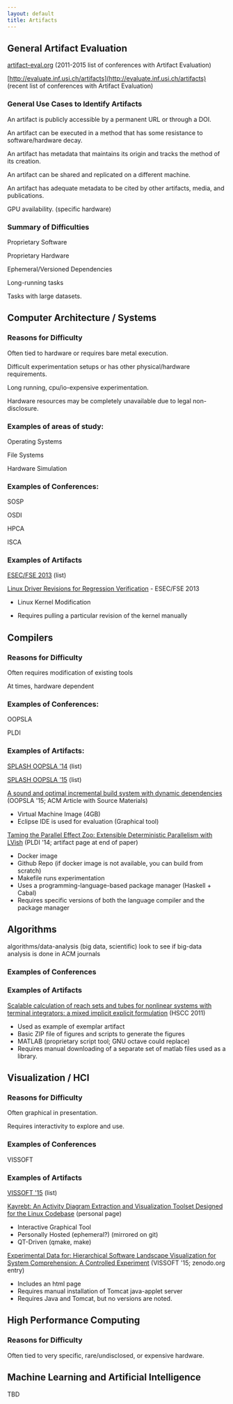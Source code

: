 ```yaml
---
layout: default
title: Artifacts
---
```


## General Artifact Evaluation

[artifact-eval.org](http://www.artifact-eval.org/) (2011-2015 list of conferences with Artifact Evaluation)

[http://evaluate.inf.usi.ch/artifacts](http://evaluate.inf.usi.ch/artifacts) (recent list of conferences with Artifact Evaluation)

### General Use Cases to Identify Artifacts

An artifact is publicly accessible by a permanent URL or through a DOI.

An artifact can be executed in a method that has some resistance to software/hardware decay.

An artifact has metadata that maintains its origin and tracks the method of its creation.

An artifact can be shared and replicated on a different machine.

An artifact has adequate metadata to be cited by other artifacts, media, and publications.

GPU availability. (specific hardware)

### Summary of Difficulties

Proprietary Software

Proprietary Hardware

Ephemeral/Versioned Dependencies

Long-running tasks

Tasks with large datasets.

## Computer Architecture / Systems

### Reasons for Difficulty

Often tied to hardware or requires bare metal execution.

Difficult experimentation setups or has other physical/hardware requirements.

Long running, cpu/io-expensive experimentation.

Hardware resources may be completely unavailable due to legal non-disclosure.

### Examples of areas of study:

Operating Systems

File Systems

Hardware Simulation

### Examples of Conferences:

SOSP

OSDI

HPCA

ISCA

### Examples of Artifacts

[ESEC/FSE 2013](http://pleiad.cl/events/workshops/esecfse2013) (list)

[Linux Driver Revisions for Regression Verification](http://www.sosy-lab.org/~dbeyer/cpa-reuse/regression-benchmarks/) - ESEC/FSE 2013

* Linux Kernel Modification

* Requires pulling a particular revision of the kernel manually

## Compilers

### Reasons for Difficulty

Often requires modification of existing tools

At times, hardware dependent

### Examples of Conferences:

OOPSLA

PLDI

### Examples of Artifacts:

[SPLASH OOPSLA '14](http://2014.splashcon.org/track/splash2014-artifacts#event-overview) (list)

[SPLASH OOPSLA '15](http://2015.splashcon.org/track/splash2015-artifacts#event-overview) (list)

[A sound and optimal incremental build system with dynamic dependencies](http://dl.acm.org/citation.cfm?id=2814316&picked=formats&CFID=604068042&CFTOKEN=29868071) (OOPSLA '15; ACM Article with Source Materials)

* Virtual Machine Image (4GB)
* Eclipse IDE is used for evaluation (Graphical tool)

[Taming the Parallel Effect Zoo: Extensible Deterministic Parallelism with LVish](http://www.cs.indiana.edu/~lkuper/papers/effectzoo-pldi14.pdf) (PLDI '14; artifact page at end of paper)

* Docker image
* Github Repo (if docker image is not available, you can build from scratch)
* Makefile runs experimentation
* Uses a programming-language-based package manager (Haskell + Cabal)
* Requires specific versions of both the language compiler and the package manager

## Algorithms

algorithms/data-analysis (big data, scientific) look to see if big-data analysis is done in ACM journals

### Examples of Conferences

### Examples of Artifacts

[Scalable calculation of reach sets and tubes for nonlinear systems with terminal integrators: a mixed implicit explicit formulation](https://sites.google.com/site/hscc2014repeatability/home/examples) (HSCC 2011)

* Used as example of exemplar artifact
* Basic ZIP file of figures and scripts to generate the figures
* MATLAB (proprietary script tool; GNU octave could replace)
* Requires manual downloading of a separate set of matlab files used as a library.

## Visualization / HCI

### Reasons for Difficulty

Often graphical in presentation.

Requires interactivity to explore and use.

### Examples of Conferences

VISSOFT

### Examples of Artifacts

[VISSOFT '15](https://www.conference-publishing.com/list.php?Event=VISSOFT15) (list)

[Kayrebt: An Activity Diagram Extraction and Visualization Toolset Designed for the Linux Codebase](https://www.lgeorget.eu/code-panel/2015/05/31/kayrebt_viewer/) (personal page)

* Interactive Graphical Tool
* Personally Hosted (ephemeral?) (mirrored on git)
* QT-Driven (qmake, make)

[Experimental Data for: Hierarchical Software Landscape Visualization for System Comprehension: A Controlled Experiment](http://zenodo.org/record/18853#.VxkWanUrLJ8) (VISSOFT '15; zenodo.org entry)

* Includes an html page
* Requires manual installation of Tomcat java-applet server
* Requires Java and Tomcat, but no versions are noted.

## High Performance Computing

### Reasons for Difficulty

Often tied to very specific, rare/undisclosed, or expensive hardware.

## Machine Learning and Artificial Intelligence

TBD
